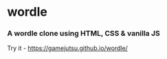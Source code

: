 # wordle

### A wordle clone using HTML, CSS & vanilla JS

Try it - https://gamejutsu.github.io/wordle/
